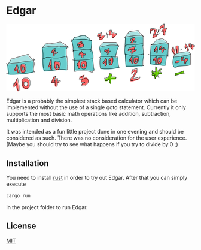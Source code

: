 # Edgar

![stack based calculator](./resources/rpn.png)


Edgar is a probably the simplest stack based calculator which can be implemented without the use of a single goto statement. Currently it only supports the most basic math operations like addition, subtraction, multiplication and division.

It was intended as a fun little project done in one evening and should be considered as such. There was no consideration for the user experience. (Maybe you should try to see what happens if you try to divide by 0 ;) 

## Installation

You need to install [rust](https://www.rust-lang.org/) in order to try out Edgar. After that you can simply execute 

```bash
cargo run
```
in the project folder to run Edgar.

## License
[MIT](https://choosealicense.com/licenses/mit/)
